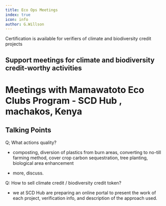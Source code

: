 ```yaml
---
title: Eco Ops Meetings
index: true
icon: info
author: G.Willson
---
```


Certification is available for verifiers of climate and biodiversity credit projects 

## Support meetings for climate and biodiversity credit-worthy activities

# Meetings with Mamawatoto Eco Clubs Program - SCD Hub , machakos, Kenya

## Talking Points

Q; What actions quality?

- composting, diversion of plastics from burn areas, converting to no-till farming method, cover crop carbon sequestration, tree planting, biological area enhancement

- more, discuss.

Q: How to sell climate credit / biodiversity credit token?

 - we at SCD Hub are preparing an online portal to present the work of each project, verification info, and description of the approach used. 


